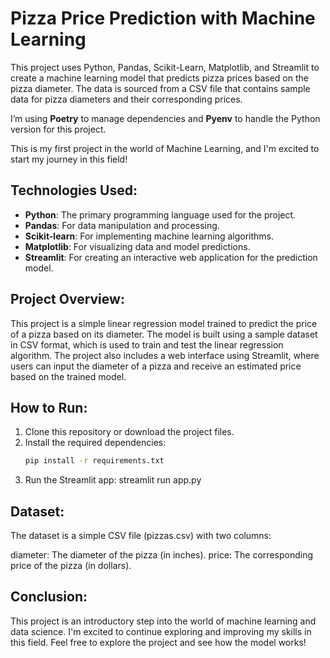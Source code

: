 # Pizza Price Prediction with Machine Learning

This project uses Python, Pandas, Scikit-Learn, Matplotlib, and Streamlit to create a machine learning model that predicts pizza prices based on the pizza diameter. The data is sourced from a CSV file that contains sample data for pizza diameters and their corresponding prices.

I’m using **Poetry** to manage dependencies and **Pyenv** to handle the Python version for this project.

This is my first project in the world of Machine Learning, and I'm excited to start my journey in this field!


## Technologies Used:
- **Python**: The primary programming language used for the project.
- **Pandas**: For data manipulation and processing.
- **Scikit-learn**: For implementing machine learning algorithms.
- **Matplotlib**: For visualizing data and model predictions.
- **Streamlit**: For creating an interactive web application for the prediction model.

## Project Overview:
This project is a simple linear regression model trained to predict the price of a pizza based on its diameter. The model is built using a sample dataset in CSV format, which is used to train and test the linear regression algorithm. The project also includes a web interface using Streamlit, where users can input the diameter of a pizza and receive an estimated price based on the trained model.


## How to Run:

1. Clone this repository or download the project files.
2. Install the required dependencies:
   ```bash
   pip install -r requirements.txt
3. Run the Streamlit app:
   streamlit run app.py

## Dataset:
The dataset is a simple CSV file (pizzas.csv) with two columns:

diameter: The diameter of the pizza (in inches).
price: The corresponding price of the pizza (in dollars).

## Conclusion:
This project is an introductory step into the world of machine learning and data science. I'm excited to continue exploring and improving my skills in this field. Feel free to explore the project and see how the model works!

